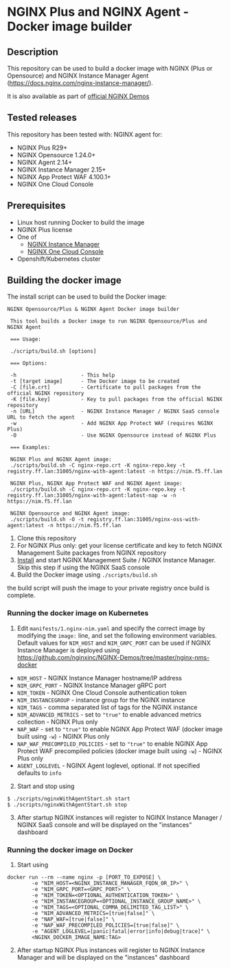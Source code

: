 # NGINX Plus and NGINX Agent - Docker image builder

## Description

This repository can be used to build a docker image with NGINX (Plus or Opensource) and NGINX Instance Manager Agent (https://docs.nginx.com/nginx-instance-manager/).

It is also available as part of [official NGINX Demos](https://github.com/nginxinc/NGINX-Demos/tree/master/nginx-agent-docker)

## Tested releases

This repository has been tested with: NGINX agent for:

- NGINX Plus R29+
- NGINX Opensource 1.24.0+
- NGINX Agent 2.14+
- NGINX Instance Manager 2.15+
- NGINX App Protect WAF 4.100.1+
- NGINX One Cloud Console

## Prerequisites

- Linux host running Docker to build the image
- NGINX Plus license
- One of
  - [NGINX Instance Manager](https://docs.nginx.com/nginx-instance-manager/)
  - [NGINX One Cloud Console](https://docs.nginx.com/nginx-one/)
- Openshift/Kubernetes cluster

## Building the docker image

The install script can be used to build the Docker image:

```
NGINX Opensource/Plus & NGINX Agent Docker image builder

 This tool builds a Docker image to run NGINX Opensource/Plus and NGINX Agent

 === Usage:

 ./scripts/build.sh [options]

 === Options:

 -h                     - This help
 -t [target image]      - The Docker image to be created
 -C [file.crt]          - Certificate to pull packages from the official NGINX repository
 -K [file.key]          - Key to pull packages from the official NGINX repository
 -n [URL]               - NGINX Instance Manager / NGINX SaaS console URL to fetch the agent
 -w                     - Add NGINX App Protect WAF (requires NGINX Plus)
 -O                     - Use NGINX Opensource instead of NGINX Plus

 === Examples:

 NGINX Plus and NGINX Agent image:
 ./scripts/build.sh -C nginx-repo.crt -K nginx-repo.key -t registry.ff.lan:31005/nginx-with-agent:latest -n https://nim.f5.ff.lan

 NGINX Plus, NGINX App Protect WAF and NGINX Agent image:
 ./scripts/build.sh -C nginx-repo.crt -K nginx-repo.key -t registry.ff.lan:31005/nginx-with-agent:latest-nap -w -n https://nim.f5.ff.lan

 NGINX Opensource and NGINX Agent image:
 ./scripts/build.sh -O -t registry.ff.lan:31005/nginx-oss-with-agent:latest -n https://nim.f5.ff.lan
```

1. Clone this repository
2. For NGINX Plus only: get your license certificate and key to fetch NGINX Management Suite packages from NGINX repository
3. [Install](https://docs.nginx.com/nginx-management-suite/) and start NGINX Management Suite / NGINX Instance Manager. Skip this step if using the NGINX SaaS console
4. Build the Docker image using `./scripts/build.sh`

the build script will push the image to your private registry once build is complete.

### Running the docker image on Kubernetes

1. Edit `manifests/1.nginx-nim.yaml` and specify the correct image by modifying the `image:` line, and set the following environment variables. Default values for `NIM_HOST` and `NIM_GRPC_PORT` can be used if NGINX Instance Manager is deployed using https://github.com/nginxinc/NGINX-Demos/tree/master/nginx-nms-docker
  - `NIM_HOST` - NGINX Instance Manager hostname/IP address
  - `NIM_GRPC_PORT` - NGINX Instance Manager gRPC port
  - `NIM_TOKEN` - NGINX One Cloud Console authentication token
  - `NIM_INSTANCEGROUP` - instance group for the NGINX instance
  - `NIM_TAGS` - comma separated list of tags for the NGINX instance
  - `NIM_ADVANCED_METRICS` - set to `"true"` to enable advanced metrics collection - NGINX Plus only
  - `NAP_WAF` - set to `"true"` to enable NGINX App Protect WAF (docker image built using `-w`) - NGINX Plus only
  - `NAP_WAF_PRECOMPILED_POLICIES` - set to `"true"` to enable NGINX App Protect WAF precompiled policies (docker image built using `-w`) - NGINX Plus only
  - `AGENT_LOGLEVEL` - NGINX Agent loglevel, optional. If not specified defaults to `info`

2. Start and stop using

```
$ ./scripts/nginxWithAgentStart.sh start
$ ./scripts/nginxWithAgentStart.sh stop
```

3. After startup NGINX instances will register to NGINX Instance Manager / NGINX SaaS console and will be displayed on the "instances" dashboard

### Running the docker image on Docker

1. Start using

```
docker run --rm --name nginx -p [PORT_TO_EXPOSE] \
        -e "NIM_HOST=<NGINX_INSTANCE_MANAGER_FQDN_OR_IP>" \
        -e "NIM_GRPC_PORT=<GRPC_PORT>" \
        -e "NIM_TOKEN=<OPTIONAL_AUTHENTICATION_TOKEN>" \
        -e "NIM_INSTANCEGROUP=<OPTIONAL_INSTANCE_GROUP_NAME>" \
        -e "NIM_TAGS=<OPTIONAL_COMMA_DELIMITED_TAG_LIST>" \
        -e "NIM_ADVANCED_METRICS=[true|false]" \
        -e "NAP_WAF=[true|false]" \
        -e "NAP_WAF_PRECOMPILED_POLICIES=[true|false]" \
        -e "AGENT_LOGLEVEL=[panic|fatal|error|info|debug|trace]" \
        <NGINX_DOCKER_IMAGE_NAME:TAG>
```

2. After startup NGINX Plus instances will register to NGINX Instance Manager and will be displayed on the "instances" dashboard
